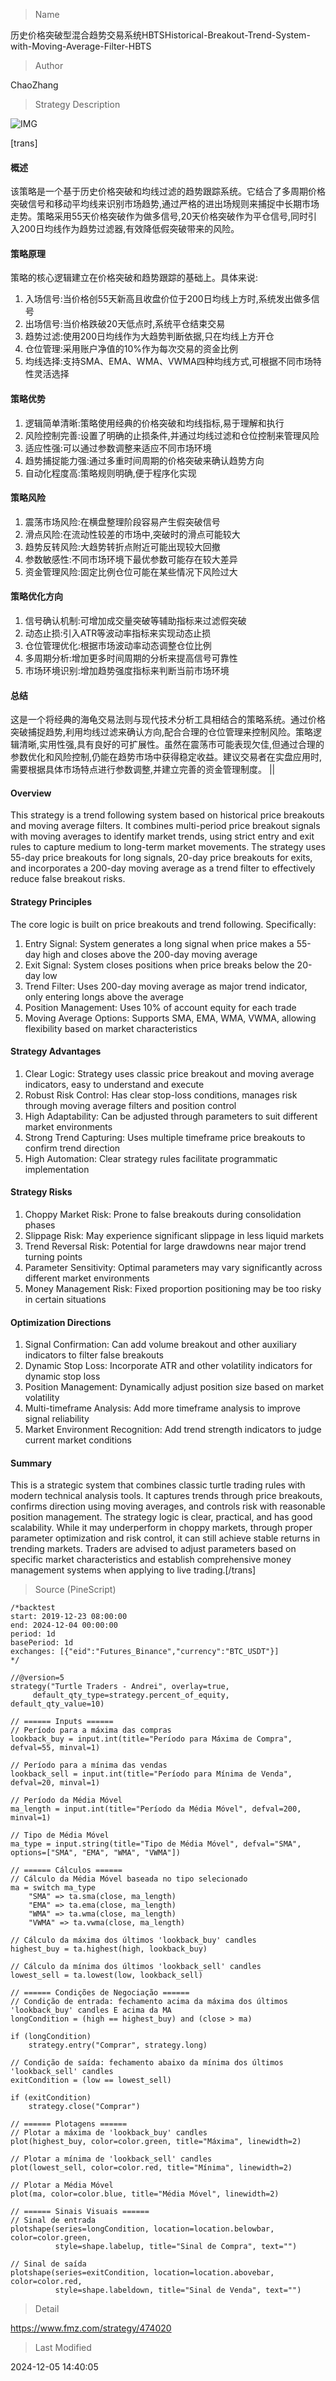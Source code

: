 
> Name

历史价格突破型混合趋势交易系统HBTSHistorical-Breakout-Trend-System-with-Moving-Average-Filter-HBTS

> Author

ChaoZhang

> Strategy Description

![IMG](https://www.fmz.com/upload/asset/1566a8474aeecdb43c4.png)

[trans]
#### 概述
该策略是一个基于历史价格突破和均线过滤的趋势跟踪系统。它结合了多周期价格突破信号和移动平均线来识别市场趋势,通过严格的进出场规则来捕捉中长期市场走势。策略采用55天价格突破作为做多信号,20天价格突破作为平仓信号,同时引入200日均线作为趋势过滤器,有效降低假突破带来的风险。

#### 策略原理
策略的核心逻辑建立在价格突破和趋势跟踪的基础上。具体来说:
1. 入场信号:当价格创55天新高且收盘价位于200日均线上方时,系统发出做多信号
2. 出场信号:当价格跌破20天低点时,系统平仓结束交易
3. 趋势过滤:使用200日均线作为大趋势判断依据,只在均线上方开仓
4. 仓位管理:采用账户净值的10%作为每次交易的资金比例
5. 均线选择:支持SMA、EMA、WMA、VWMA四种均线方式,可根据不同市场特性灵活选择

#### 策略优势
1. 逻辑简单清晰:策略使用经典的价格突破和均线指标,易于理解和执行
2. 风险控制完善:设置了明确的止损条件,并通过均线过滤和仓位控制来管理风险
3. 适应性强:可以通过参数调整来适应不同市场环境
4. 趋势捕捉能力强:通过多重时间周期的价格突破来确认趋势方向
5. 自动化程度高:策略规则明确,便于程序化实现

#### 策略风险
1. 震荡市场风险:在横盘整理阶段容易产生假突破信号
2. 滑点风险:在流动性较差的市场中,突破时的滑点可能较大
3. 趋势反转风险:大趋势转折点附近可能出现较大回撤
4. 参数敏感性:不同市场环境下最优参数可能存在较大差异
5. 资金管理风险:固定比例仓位可能在某些情况下风险过大

#### 策略优化方向
1. 信号确认机制:可增加成交量突破等辅助指标来过滤假突破
2. 动态止损:引入ATR等波动率指标来实现动态止损
3. 仓位管理优化:根据市场波动率动态调整仓位比例
4. 多周期分析:增加更多时间周期的分析来提高信号可靠性
5. 市场环境识别:增加趋势强度指标来判断当前市场环境

#### 总结
这是一个将经典的海龟交易法则与现代技术分析工具相结合的策略系统。通过价格突破捕捉趋势,利用均线过滤来确认方向,配合合理的仓位管理来控制风险。策略逻辑清晰,实用性强,具有良好的可扩展性。虽然在震荡市可能表现欠佳,但通过合理的参数优化和风险控制,仍能在趋势市场中获得稳定收益。建议交易者在实盘应用时,需要根据具体市场特点进行参数调整,并建立完善的资金管理制度。 || 

#### Overview
This strategy is a trend following system based on historical price breakouts and moving average filters. It combines multi-period price breakout signals with moving averages to identify market trends, using strict entry and exit rules to capture medium to long-term market movements. The strategy uses 55-day price breakouts for long signals, 20-day price breakouts for exits, and incorporates a 200-day moving average as a trend filter to effectively reduce false breakout risks.

#### Strategy Principles
The core logic is built on price breakouts and trend following. Specifically:
1. Entry Signal: System generates a long signal when price makes a 55-day high and closes above the 200-day moving average
2. Exit Signal: System closes positions when price breaks below the 20-day low
3. Trend Filter: Uses 200-day moving average as major trend indicator, only entering longs above the average
4. Position Management: Uses 10% of account equity for each trade
5. Moving Average Options: Supports SMA, EMA, WMA, VWMA, allowing flexibility based on market characteristics

#### Strategy Advantages
1. Clear Logic: Strategy uses classic price breakout and moving average indicators, easy to understand and execute
2. Robust Risk Control: Has clear stop-loss conditions, manages risk through moving average filters and position control
3. High Adaptability: Can be adjusted through parameters to suit different market environments
4. Strong Trend Capturing: Uses multiple timeframe price breakouts to confirm trend direction
5. High Automation: Clear strategy rules facilitate programmatic implementation

#### Strategy Risks
1. Choppy Market Risk: Prone to false breakouts during consolidation phases
2. Slippage Risk: May experience significant slippage in less liquid markets
3. Trend Reversal Risk: Potential for large drawdowns near major trend turning points
4. Parameter Sensitivity: Optimal parameters may vary significantly across different market environments
5. Money Management Risk: Fixed proportion positioning may be too risky in certain situations

#### Optimization Directions
1. Signal Confirmation: Can add volume breakout and other auxiliary indicators to filter false breakouts
2. Dynamic Stop Loss: Incorporate ATR and other volatility indicators for dynamic stop loss
3. Position Management: Dynamically adjust position size based on market volatility
4. Multi-timeframe Analysis: Add more timeframe analysis to improve signal reliability
5. Market Environment Recognition: Add trend strength indicators to judge current market conditions

#### Summary
This is a strategic system that combines classic turtle trading rules with modern technical analysis tools. It captures trends through price breakouts, confirms direction using moving averages, and controls risk with reasonable position management. The strategy logic is clear, practical, and has good scalability. While it may underperform in choppy markets, through proper parameter optimization and risk control, it can still achieve stable returns in trending markets. Traders are advised to adjust parameters based on specific market characteristics and establish comprehensive money management systems when applying to live trading.[/trans]



> Source (PineScript)

``` pinescript
/*backtest
start: 2019-12-23 08:00:00
end: 2024-12-04 00:00:00
period: 1d
basePeriod: 1d
exchanges: [{"eid":"Futures_Binance","currency":"BTC_USDT"}]
*/

//@version=5
strategy("Turtle Traders - Andrei", overlay=true, 
     default_qty_type=strategy.percent_of_equity, default_qty_value=10)

// ====== Inputs ======
// Período para a máxima das compras
lookback_buy = input.int(title="Período para Máxima de Compra", defval=55, minval=1)

// Período para a mínima das vendas
lookback_sell = input.int(title="Período para Mínima de Venda", defval=20, minval=1)

// Período da Média Móvel
ma_length = input.int(title="Período da Média Móvel", defval=200, minval=1)

// Tipo de Média Móvel
ma_type = input.string(title="Tipo de Média Móvel", defval="SMA", options=["SMA", "EMA", "WMA", "VWMA"])

// ====== Cálculos ======
// Cálculo da Média Móvel baseada no tipo selecionado
ma = switch ma_type
    "SMA" => ta.sma(close, ma_length)
    "EMA" => ta.ema(close, ma_length)
    "WMA" => ta.wma(close, ma_length)
    "VWMA" => ta.vwma(close, ma_length)

// Cálculo da máxima dos últimos 'lookback_buy' candles
highest_buy = ta.highest(high, lookback_buy)

// Cálculo da mínima dos últimos 'lookback_sell' candles
lowest_sell = ta.lowest(low, lookback_sell)

// ====== Condições de Negociação ======
// Condição de entrada: fechamento acima da máxima dos últimos 'lookback_buy' candles E acima da MA
longCondition = (high == highest_buy) and (close > ma)

if (longCondition)
    strategy.entry("Comprar", strategy.long)

// Condição de saída: fechamento abaixo da mínima dos últimos 'lookback_sell' candles
exitCondition = (low == lowest_sell)

if (exitCondition)
    strategy.close("Comprar")

// ====== Plotagens ======
// Plotar a máxima de 'lookback_buy' candles
plot(highest_buy, color=color.green, title="Máxima", linewidth=2)

// Plotar a mínima de 'lookback_sell' candles
plot(lowest_sell, color=color.red, title="Mínima", linewidth=2)

// Plotar a Média Móvel
plot(ma, color=color.blue, title="Média Móvel", linewidth=2)

// ====== Sinais Visuais ======
// Sinal de entrada
plotshape(series=longCondition, location=location.belowbar, color=color.green, 
          style=shape.labelup, title="Sinal de Compra", text="")

// Sinal de saída
plotshape(series=exitCondition, location=location.abovebar, color=color.red, 
          style=shape.labeldown, title="Sinal de Venda", text="")

```

> Detail

https://www.fmz.com/strategy/474020

> Last Modified

2024-12-05 14:40:05
